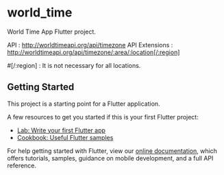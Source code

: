 # world_time

World Time App Flutter project.

API : http://worldtimeapi.org/api/timezone
API Extensions : http://worldtimeapi.org/api/timezone/:area/:location[/:region]

#[/:region] : It is not necessary for all locations.

## Getting Started

This project is a starting point for a Flutter application.

A few resources to get you started if this is your first Flutter project:

- [Lab: Write your first Flutter app](https://flutter.dev/docs/get-started/codelab)
- [Cookbook: Useful Flutter samples](https://flutter.dev/docs/cookbook)

For help getting started with Flutter, view our
[online documentation](https://flutter.dev/docs), which offers tutorials,
samples, guidance on mobile development, and a full API reference.
